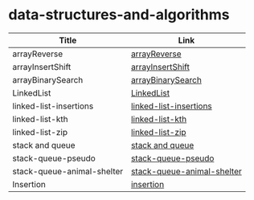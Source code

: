 # data-structures-and-algorithms


| Title                      | Link                                                                     |
|----------------------------|--------------------------------------------------------------------------|
| arrayReverse               | [arrayReverse](./arrayReverse/ArrayReverse.md)                           |
| arrayInsertShift           | [arrayInsertShift](./ArrayInsertShift/ArrayInsertShift.md)               |
| arrayBinarySearch          | [arrayBinarySearch](./arrayBS/ArrayBS.md)                                |
| LinkedList                 | [LinkedList](./LinkedList/LinkedList.md)                                 |
| linked-list-insertions     | [linked-list-insertions](./LinkedList/insertions.md)                     |
| linked-list-kth            | [linked-list-kth](./LinkedList/kth.md)                                   |
| linked-list-zip            | [linked-list-zip](./LinkedList/zipLists.md)                              |
| stack and queue            | [stack and queue](./LinkedList/stack-and-queue.md)                       |
| stack-queue-pseudo         | [stack-queue-pseudo](./LinkedList/stack-queue-pseudo.md)                 |
| stack-queue-animal-shelter | [stack-queue-animal-shelter](./LinkedList/stack-queue-animal-shelter.md) |
| Insertion                  | [insertion](./ArrayInsertShift/insertion.md)                             |